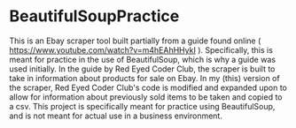 # BeautifulSoupPractice
This is an Ebay scraper tool built partially from a guide found online ( https://www.youtube.com/watch?v=m4hEAhHHykI ). Specifically, this is meant for practice in the use of BeautifulSoup, which is why a guide was used initially. In the guide by Red Eyed Coder Club, the scraper is built to take in information about products for sale on Ebay. In my (this) version of the scraper, Red Eyed Coder Club's code is modified and expanded upon to allow for information about previously sold items to be taken and copied to a csv. This project is specifically meant for practice using BeautifulSoup, and is not meant for actual use in a business environment.
